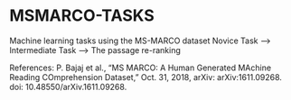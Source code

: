 # MSMARCO-TASKS
Machine learning tasks using the MS-MARCO dataset
Novice Task --> Intermediate Task --> The passage re-ranking

References:
P. Bajaj et al., “MS MARCO: A Human Generated MAchine Reading COmprehension Dataset,” Oct. 31, 2018, arXiv: arXiv:1611.09268. doi: 10.48550/arXiv.1611.09268.

